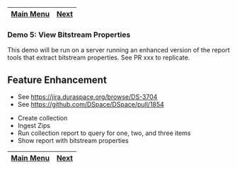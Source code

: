 [Main Menu](../README.md)    | [Next](../demo6/README.md)
------------------ | -----------------

### Demo 5: View Bitstream Properties

This demo will be run on a server running an enhanced version of the report tools that extract bitstream properties. See PR xxx to replicate.

## Feature Enhancement
* See https://jira.duraspace.org/browse/DS-3704
* See https://github.com/DSpace/DSpace/pull/1854


- Create collection
- Ingest Zips
- Run collection report to query for one, two, and three items
- Show report with bitstream properties

[Main Menu](../README.md)    | [Next](../demo6/README.md)
------------------ | -----------------
